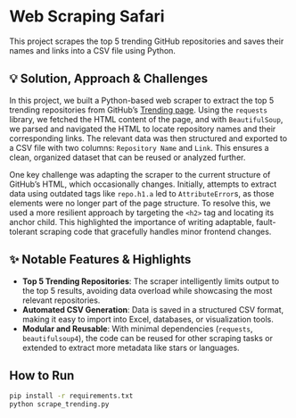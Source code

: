 # Web Scraping Safari

This project scrapes the top 5 trending GitHub repositories and saves their names and links into a CSV file using Python.

## 💡 Solution, Approach & Challenges

In this project, we built a Python-based web scraper to extract the top 5 trending repositories from GitHub’s [Trending page](https://github.com/trending). Using the `requests` library, we fetched the HTML content of the page, and with `BeautifulSoup`, we parsed and navigated the HTML to locate repository names and their corresponding links. The relevant data was then structured and exported to a CSV file with two columns: `Repository Name` and `Link`. This ensures a clean, organized dataset that can be reused or analyzed further.

One key challenge was adapting the scraper to the current structure of GitHub’s HTML, which occasionally changes. Initially, attempts to extract data using outdated tags like `repo.h1.a` led to `AttributeError`s, as those elements were no longer part of the page structure. To resolve this, we used a more resilient approach by targeting the `<h2>` tag and locating its anchor child. This highlighted the importance of writing adaptable, fault-tolerant scraping code that gracefully handles minor frontend changes.

## ✨ Notable Features & Highlights

- **Top 5 Trending Repositories**: The scraper intelligently limits output to the top 5 results, avoiding data overload while showcasing the most relevant repositories.
- **Automated CSV Generation**: Data is saved in a structured CSV format, making it easy to import into Excel, databases, or visualization tools.
- **Modular and Reusable**: With minimal dependencies (`requests`, `beautifulsoup4`), the code can be reused for other scraping tasks or extended to extract more metadata like stars or languages.

## How to Run
```bash
pip install -r requirements.txt
python scrape_trending.py
```
